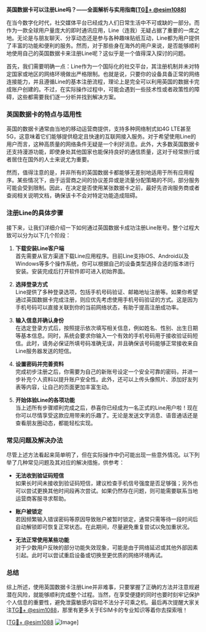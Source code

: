 **英国数据卡可以注册Line吗？——全面解析与实用指南[[TG💪+ @esim1088](https://t.me/s/esim1088)]**

在当今数字化时代，社交媒体平台已经成为人们日常生活中不可或缺的一部分。而作为一款全球用户量庞大的即时通讯应用，Line（连我）无疑占据了重要的一席之地。无论是与朋友聊天、分享动态还是参与各种趣味贴纸互动，Line都为用户提供了丰富的功能和便利的服务。然而，对于那些身在海外的用户来说，是否能够顺利地使用自己的英国数据卡来注册Line呢？这似乎是一个值得深入探讨的问题。

首先，我们需要明确一点：Line作为一个国际化的社交平台，其注册机制并未对特定国家或地区的网络环境做出严格限制。也就是说，只要你的设备具备正常的网络连接能力，并且遵循Line的基本注册流程，理论上是完全可以利用英国的数据卡完成账户创建的。不过，在实际操作过程中，可能会遇到一些技术性或者政策性的障碍，这些都需要我们逐一分析并找到解决方案。

### 英国数据卡的特点与适用性

英国的数据卡通常由当地的移动运营商提供，支持多种网络制式如4G LTE甚至5G，这意味着它们能够提供稳定且快速的互联网接入服务。对于希望使用Line的用户而言，这种高质量的网络条件无疑是一个利好消息。此外，大多数英国数据卡还支持漫游功能，即使身处其他国家也能保持良好的通信质量，这对于经常旅行或者居住在国外的人士来说尤为重要。

然而，值得注意的是，并非所有的英国数据卡都能够无差别地适用于所有应用程序。某些情况下，由于运营商之间的协议差异或是流量分配策略的不同，部分服务可能会受到限制。因此，在决定是否使用某张数据卡之前，最好先咨询服务商或者查阅相关说明文档，确保该卡不会对特定功能造成阻碍。

### 注册Line的具体步骤

接下来，让我们详细介绍一下如何通过英国数据卡成功注册Line账号。整个过程大致可以分为以下几个阶段：

1. **下载安装Line客户端**  
   首先需要从官方渠道下载Line应用程序。目前Line支持iOS、Android以及Windows等多个操作系统，你可以根据自己的设备类型选择合适的版本进行安装。安装完成后打开软件即可进入初始界面。

2. **选择登录方式**  
   Line提供了多种登录选项，包括手机号码验证、邮箱地址注册等。如果你希望通过英国数据卡完成注册，则应优先考虑使用手机号码验证的方式。这是因为手机号码可以直接关联到你的当前网络状态，有助于提高注册成功率。

3. **输入信息并确认身份**  
   在选定登录方式后，按照提示依次填写相关信息，例如姓名、性别、出生日期等基本信息。同时，系统会要求你输入一个有效的手机号码用于接收验证码短信。此时，请务必保证所填号码准确无误，并且确保该号码能够正常接收来自Line服务器发送的短信。

4. **设置密码并完善资料**  
   完成初步注册之后，你需要为自己的新账号设定一个安全可靠的密码，并进一步补充个人资料以提升账户安全性。此外，还可以上传头像照片、添加好友列表等内容，让自己的页面更加丰富生动。

5. **开始体验Line的各项功能**  
   当上述所有步骤顺利完成之后，恭喜你已经成为一名正式的Line用户啦！现在你可以尽情享受这款应用带来的乐趣了。无论是发送文字消息、语音通话还是查看朋友圈动态，都能轻松实现。

### 常见问题及解决办法

尽管上述方法看起来简单明了，但在实际操作中仍可能出现一些意外情况。以下列举了几种常见问题及其对应的解决措施，供参考：

- **无法收到验证码短信**  
  如果长时间未接收到验证码短信，建议检查手机信号强度是否足够强；另外也可以尝试更换其他时间段再次尝试。如果仍然存在问题，则可能需要联系当地运营商客服寻求帮助。

- **账户被锁定**  
  若因频繁输入错误密码等原因导致账户被暂时锁定，通常只需等待一段时间后自动解锁即可恢复正常状态。在此期间，尽量避免重复尝试以免加重状况。

- **无法正常使用某些功能**  
  对于少数用户反映的部分功能失效现象，可能是由于网络延迟或其他外部因素引起。此时可以尝试重启设备或切换至更优质的网络环境再试。

### 总结

综上所述，使用英国数据卡注册Line并非难事，只要掌握了正确的方法并注意规避潜在风险，就能够顺利完成整个过程。当然，在享受便捷的同时也要时刻牢记保护个人信息的重要性，避免泄露敏感内容给不法分子可乘之机。最后再次提醒大家关注[TG💪+ @esim1088](https://t.me/s/esim1088)，那里有更多关于ESIM卡的专业知识等着你去探索哦！

[[TG💪+ @esim1088](https://t.me/s/esim1088) ![Image](https://i.postimg.cc/4NQfJmqS/Snipaste-2025-05-13-00-14-12.png)]